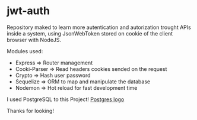 # jwt-auth

Repository maked to learn more autentication and autorization trought APIs inside a system, using JsonWebToken stored on cookie of the client browser with NodeJS.

Modules used:

* Express => Router management
* Cooki-Parser => Read headers cookies sended on the request
* Crypto => Hash user password
* Sequelize => ORM to map and manipulate the database
* Nodemon => Hot reload for fast development time

I used PostgreSQL to this Project! [Postgres logo](url"https://w7.pngwing.com/pngs/582/361/png-transparent-postgre-sql-logo-postgresql-relational-database-management-system-object-relational-database-database-blue-text-logo.png")

Thanks for looking!
